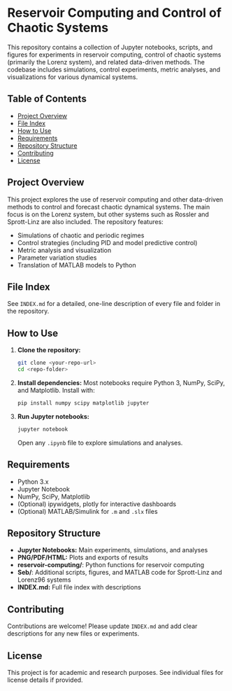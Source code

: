 # Reservoir Computing and Control of Chaotic Systems

This repository contains a collection of Jupyter notebooks, scripts, and figures for experiments in reservoir computing, control of chaotic systems (primarily the Lorenz system), and related data-driven methods. The codebase includes simulations, control experiments, metric analyses, and visualizations for various dynamical systems.

## Table of Contents
- [Project Overview](#project-overview)
- [File Index](#file-index)
- [How to Use](#how-to-use)
- [Requirements](#requirements)
- [Repository Structure](#repository-structure)
- [Contributing](#contributing)
- [License](#license)

## Project Overview
This project explores the use of reservoir computing and other data-driven methods to control and forecast chaotic dynamical systems. The main focus is on the Lorenz system, but other systems such as Rossler and Sprott-Linz are also included. The repository features:
- Simulations of chaotic and periodic regimes
- Control strategies (including PID and model predictive control)
- Metric analysis and visualization
- Parameter variation studies
- Translation of MATLAB models to Python

## File Index
See `INDEX.md` for a detailed, one-line description of every file and folder in the repository.

## How to Use
1. **Clone the repository:**
   ```sh
   git clone <your-repo-url>
   cd <repo-folder>
   ```
2. **Install dependencies:**
   Most notebooks require Python 3, NumPy, SciPy, and Matplotlib. Install with:
   ```sh
   pip install numpy scipy matplotlib jupyter
   ```
3. **Run Jupyter notebooks:**
   ```sh
   jupyter notebook
   ```
   Open any `.ipynb` file to explore simulations and analyses.

## Requirements
- Python 3.x
- Jupyter Notebook
- NumPy, SciPy, Matplotlib
- (Optional) ipywidgets, plotly for interactive dashboards
- (Optional) MATLAB/Simulink for `.m` and `.slx` files

## Repository Structure
- **Jupyter Notebooks:** Main experiments, simulations, and analyses
- **PNG/PDF/HTML:** Plots and exports of results
- **reservoir-computing/**: Python functions for reservoir computing
- **Seb/**: Additional scripts, figures, and MATLAB code for Sprott-Linz and Lorenz96 systems
- **INDEX.md:** Full file index with descriptions

## Contributing
Contributions are welcome! Please update `INDEX.md` and add clear descriptions for any new files or experiments.

## License
This project is for academic and research purposes. See individual files for license details if provided.
